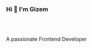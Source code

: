 ### Hi 👋 I'm Gizem 
<br></br>

A passionate Frontend Developer 

<!--
**drgizem/drgizem** is a ✨ _special_ ✨ repository because its `README.md` (this file) appears on your GitHub profile.

Here are some ideas to get you started:

- 🔭 I’m currently working on frontend development

- 📫 How to reach me: drgizemakpinar@gmail.com

Connect with me:
(https://www.linkedin.com/in/gizem-akpinar/)
